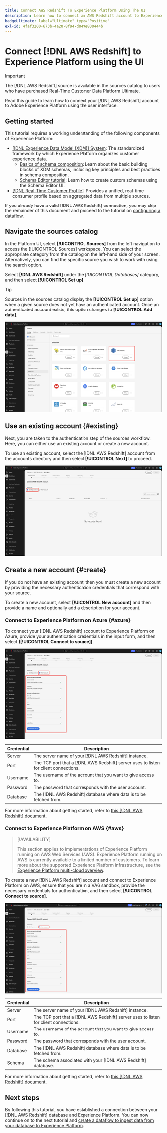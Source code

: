```yaml
---
title: Connect AWS Redshift To Experience Platform Using The UI
description: Learn how to connect an AWS Redshift account to Experience Platform using the sources UI.
badgeUltimate: label="Ultimate" type="Positive"
exl-id: 4faf3200-673b-4a20-8f94-d049e800444b
---
```

# Connect [!DNL AWS Redshift] to Experience Platform using the UI

>[!IMPORTANT]
>
>The [!DNL AWS Redshift] source is available in the sources catalog to users who have purchased Real-Time Customer Data Platform Ultimate.

Read this guide to learn how to connect your [!DNL AWS Redshift] account to Adobe Experience Platform using the user interface.

## Getting started

This tutorial requires a working understanding of the following components of Experience Platform:

- [[!DNL Experience Data Model (XDM)] System](../../../../../xdm/home.md): The standardized framework by which Experience Platform organizes customer experience data.
    - [Basics of schema composition](../../../../../xdm/schema/composition.md): Learn about the basic building blocks of XDM schemas, including key principles and best practices in schema composition.
    - [Schema Editor tutorial](../../../../../xdm/tutorials/create-schema-ui.md): Learn how to create custom schemas using the Schema Editor UI.
- [[!DNL Real-Time Customer Profile]](../../../../../profile/home.md): Provides a unified, real-time consumer profile based on aggregated data from multiple sources.

If you already have a valid [!DNL AWS Redshift] connection, you may skip the remainder of this document and proceed to the tutorial on [configuring a dataflow](../../dataflow/databases.md).

## Navigate the sources catalog

In the Platform UI, select **[!UICONTROL Sources]** from the left navigation to access the [!UICONTROL Sources] workspace. You can select the appropriate category from the catalog on the left-hand side of your screen. Alternatively, you can find the specific source you wish to work with using the search option.

Select **[!DNL AWS Redshift]** under the *[!UICONTROL Databases]* category, and then select **[!UICONTROL Set up]**.

>[!TIP]
>
>Sources in the sources catalog display the **[!UICONTROL Set up]** option when a given source does not yet have an authenticated account. Once an authenticated account exists, this option changes to **[!UICONTROL Add data]**.

![The sources catalog with the AWS Redshift source card selected.](../../../../images/tutorials/create/redshift/catalog.png)

## Use an existing account {#existing}

Next, you are taken to the authentication step of the sources workflow. Here, you can either use an existing account or create a new account.

To use an existing account, select the [!DNL AWS Redshift] account from the accounts directory and then select **[!UICONTROL Next]** to proceed.

![The accounts directory in the sources workflow here existing accounts are listed.](../../../../images/tutorials/create/redshift/existing.png)

## Create a new account {#create}

If you do not have an existing account, then you must create a new account by providing the necessary authentication credentials that correspond with your source.

To create a new account, select **[!UICONTROL New account]** and then provide a name and optionally add a description for your account.

### Connect to Experience Platform on Azure {#azure}

To connect your [!DNL AWS Redshift] account to Experience Platform on Azure, provide your authentication credentials in the input form, and then select **([!UICONTROL Connect to source])**.

![The new account interface to connect AWS Redshift to Experience Platform on Azure.](../../../../images/tutorials/create/redshift/new.png)

| Credential | Description |
| --- | --- |
| Server | The server name of your [!DNL AWS Redshift] instance. |
| Port | The TCP port that a [!DNL AWS Redshift] server uses to listen for client connections. |
| Username | The username of the account that you want to give access to. |
| Password | The password that corresponds with the user account. |
| Database | The [!DNL AWS Redshift] database where data is to be fetched from. |

For more information about getting started, refer to [this [!DNL AWS Redshift] document](https://docs.aws.amazon.com/redshift/latest/gsg/new-user-serverless.html).

### Connect to Experience Platform on AWS {#aws}

>[!AVAILABILITY]
>
>This section applies to implementations of Experience Platform running on AWS Web Services (AWS). Experience Platform running on AWS is currently available to a limited number of customers. To learn more about the supported Experience Platform infrastructure, see the [Experience Platform multi-cloud overview](../../../../../landing/multi-cloud.md).

To create a new [!DNL AWS Redshift] account and connect to Experience Platform on AWS, ensure that you are in a VA6 sandbox, provide the necessary credentials for authentication, and then select **[!UICONTROL Connect to source]**.

![The new account interface to connect AWS Redshift to Experience Platform on AWS.](../../../../images/tutorials/create/redshift/aws-auth.png)

| Credential | Description |
| --- | --- |
| Server | The server name of your [!DNL AWS Redshift] instance. |
| Port | The TCP port that a [!DNL AWS Redshift] server uses to listen for client connections. |
| Username | The username of the account that you want to give access to. |
| Password | The password that corresponds with the user account. |
| Database | The [!DNL AWS Redshift] database where data is to be fetched from. |
| Schema | The schema associated with your [!DNL AWS Redshift] database. |

For more information about getting started, refer to [this [!DNL AWS Redshift] document](https://docs.aws.amazon.com/redshift/latest/gsg/new-user-serverless.html).

## Next steps

By following this tutorial, you have established a connection between your [!DNL AWS Redshift] database and Experience Platform. You can now continue on to the next tutorial and [create a dataflow to ingest data from your database to Experience Platform](../../dataflow/databases.md).